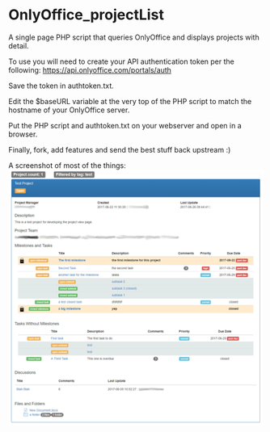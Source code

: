 # OnlyOffice_projectList
A single page PHP script that queries OnlyOffice and displays projects with detail.

To use you will need to create your API authentication token per the following:
https://api.onlyoffice.com/portals/auth

Save the token in authtoken.txt.

Edit the $baseURL variable at the very top of the PHP script to match the hostname of your
OnlyOffice server.

Put the PHP script and authtoken.txt on your webserver and open in a browser.

Finally, fork, add features and send the best stuff back upstream :)

A screenshot of most of the things:
![alt text](https://raw.githubusercontent.com/spcampbell/OnlyOffice_projectList/master/screenshot.PNG "Screenshot")
